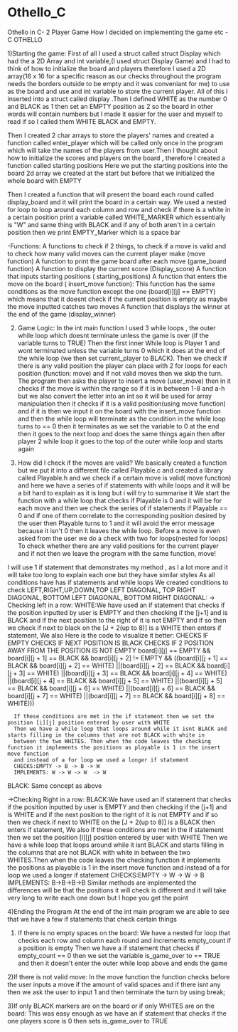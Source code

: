 # Othello_C
Othello in C- 2 Player Game
How I decided on implementing the game etc - C OTHELLO

1)Starting the game:
First of all I used a struct called struct Display which had the a 2D Array and int variable,(I used struct Display Game) and I had to think of how to initialize the board and players therefore I used a 2D array(16 x 16 for a specific reason as our checks throughout the program needs the borders outside to be empty and it was conveniant for me) to use as the board and use and int variable
to store the current player. All of this I inserted into a struct called display .Then I defined WHITE as the number 0 and BLACK as 1 then set an EMPTY position as 2 so the board in other words will contain numbers
but I made it easier for the user and myself to read if so I called them WHITE BLACK and EMPTY.

Then I created 2 char arrays to store the players' names and created a function called enter_player which will be called only once in the program
which will take the names of the players from user.Then I thought about how to initialize the scores and players on the board , therefore I created a function called starting positions
Here we put the starting positions into the board 2d array we created at the start but before that we initialized the whole board with EMPTY

Then I created a function that will present the board each round called display_board and it will print the board in a certain way.
We used a nested for loop to loop around each column and row and check if there is a white in a certain position print a variable called WHITE_MARKER which essentially
is "W" and same thing with BLACK and if any of both aren't in a certain position then we print EMPTY_Marker which is a space bar

-Functions:
A functions to check if 2 things, to check if a move is valid and to check how many valid moves can the current player make (move function)
A function to print the game board after each move (game_board function)
A function to display the current score (Display_score)
A function that inputs starting positions ( starting_positions)
A function that enters the move on the board ( insert_move function):
This function has the same conditions as the move function except the one (board[i][j] == EMPTY) which means that it doesnt check if the current position is empty as maybe the move inputted catches two moves
A function that displays the winner at the end of the game (display_winner)

2) Game Logic:
In the int main function I used 3 while loops , the outer while loop which doesnt terminate unless the game is over (if the variable turns to TRUE)
Then the first inner While loop is Player 1 and wont terminated unless the variable turns 0 which it does at the end of the while loop (we then set current_player to BLACK).
Then we check if there is any valid position the player can place with 2 for loops for each position (function: move) and if not valid moves then we skip the turn.
The program then asks the player to insert a move (user_move) then in it checks if the move is within the range so if it is in between 1-8 and a-h but
we also convert the letter into an int so it will be used for array manipulation then it checks if it is a valid position(using move function) and if it is then we input it
on the board with the insert_move function and then the while loop will terminate as the condition in the while loop turns to == 0 then it terminates as we set the variable to 0 at the end
then it goes to the next loop and does the same things again then after player 2 while loop it goes to the top of the outer while loop and starts
again

3) How did I check if the moves are valid?
We basically created a function but we put it into a different file called Playable.c and created a library called Playable.h and we check if a certain move
is valid( move function) and here we have a series of if statements with while loops and it will be a bit hard to explain as it is long but i will try to summarise it
We start the function with a while loop that checks if Playable is 0 and it will be for each move  and then we check the series of if statements if Playable == 0
and if one of them correlate to the corresponding position desired by the user then Playable turns to 1 and it will avoid the error message because
it isn't 0 then it leaves the while loop. Before a move is even asked from the user we do a check with two for loops(nested for loops)
To check whether there are any valid positions for the current player and if not then we leave the program with the same function, move!

I will use 1 if statement that demonstrates my method , as I a lot more and it will take too long to explain each one but they have similar styles
As all conditions have has if statements and while loops
We created conditions to check LEFT,RIGHT,UP,DOWN,TOP LEFT DIAGONAL, TOP RIGHT DIAGONAL, BOTTOM LEFT DIAGONAL, BOTTOM RIGHT DIAGONAL:
-> Checking left in a row:
WHITE:We have used  an if statement that checks  if the position inputted by user is EMPTY and then checking if the [j+1] and is BLACK and if the next position to the right of it is not EMPTY
      and if so then we check  if next to black on the [J + 2(up to 8)] is a WHITE then enters if statement, We also
      Here is the code to visualize it better:
       CHECKS IF EMPTY    CHECKS IF NEXT POSITION IS BLACK      CHECKS IF 2 POSITION AWAY FROM THE POSITION IS NOT EMPTY
      board[i][j] == EMPTY && board[i][j + 1] == BLACK && board[i][j + 2] != EMPTY &&
      ((board[i][j + 1] == BLACK && board[i][j + 2] == WHITE) ||(board[i][j + 2] == BLACK && board[i][j + 3] == WHITE)
       ||(board[i][j + 3] == BLACK && board[i][j + 4] == WHITE) ||(board[i][j + 4] == BLACK && board[i][j + 5] == WHITE)
       ||(board[i][j + 5] == BLACK && board[i][j + 6] == WHITE) ||(board[i][j + 6] == BLACK && board[i][j + 7] == WHITE)
        ||(board[i][j + 7] == BLACK && board[i][j + 8] == WHITE)))

      If these conditions are met in the if statement then we set the  position [i][j] position entered by user with WHITE
      Then we have a while loop that loops around while it isnt BLACK and starts filling in the columns that are not BLACK with white in
      between the two WHITES. Then when the code leaves the checking function it implements the positions as playable is 1 in the insert move function
      and instead of a for loop we used a longer if statement
      CHECKS:EMPTY -> B -> B -> W
      IMPLEMENTS: W -> W -> W  -> W
BLACK: Same concept as above

->Checking Right in a row:
BLACK:We have used  an if statement that checks  if the position inputted by user is EMPTY and then checking if the [j+1] and is WHITE and if the next position to the right of it is not EMPTY
     and if so then we check  if next to WHITE on the [J + 2(up to 8)] is a BLACK then enters if statement, We also
      If these conditions are met in the if statement then we set the  position [i][j] position entered by user with WHITE
      Then we have a while loop that loops around while it isnt BLACK and starts filling in the columns that are not BLACK with white in
      between the two WHITES.Then when the code leaves the checking function it implements the positions as playable is 1 in the insert move function
      and instead of a for loop we used a longer if statement
      CHECKS:EMPTY -> W -> W -> B
      IMPLEMENTS: B->B->B->B
Similar methods are implemented the differences will be that the positions it will check is different and it will take very long to write
each one down but I hope you get the point

4)Ending the Program
At the end of the int main program we are able to see that we have a few if statements that check certain things

1) If there is no empty spaces on the board:
   We have a nested for loop that checks each row and column each round and increments empty_count if a position is empty
   Then we have a if statement that checks if empty_count == 0 then we set the variable is_game_over to == TRUE and then it doesn't enter the outer while loop
   above and ends the game

2)If there is not valid move:
  In the move function the function checks before the user inputs a move if the amount of valid spaces and if there isnt any then we ask the user
  to input 1 and then terminate the turn by using break;

3)If only BLACK markers are on the board or if only  WHITES are on the board:
  This was easy enough as we have an if statement that checks if the one players score is 0 then sets is_game_over to TRUE


